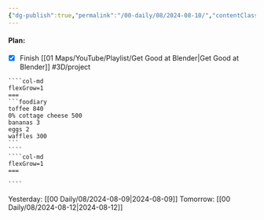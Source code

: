 ```yaml
---
{"dg-publish":true,"permalink":"/00-daily/08/2024-08-10/","contentClasses":"daily Saturday page-white","noteIcon":"","created":"2025-01-21T01:20:16.252+10:00","updated":"2025-01-21T15:25:26.615+10:00"}
---
```


#### Plan:
- [x] Finish [[01 Maps/YouTube/Playlist/Get Good at Blender\|Get Good at Blender]] #3D/project
`````col
````col-md
flexGrow=1
===
```foodiary 
toffee 840
0% cottage cheese 500
bananas 3
eggs 2
waffles 300
```
````
````col-md
flexGrow=1
===

````
`````
Yesterday: [[00 Daily/08/2024-08-09\|2024-08-09]]
Tomorrow: [[00 Daily/08/2024-08-12\|2024-08-12]]